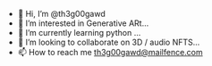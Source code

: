 - 👋 Hi, I’m @th3g00gawd
- 👀 I’m interested in Generative ARt...
- 🌱 I’m currently learning python ...
- 💞️ I’m looking to collaborate on 3D / audio NFTS...
- 📫 How to reach me th3g00gawd@mailfence.com

<!---
th3g00gawd/th3g00gawd is a ✨ special ✨ repository because its `README.md` (this file) appears on your GitHub profile.
You can click the Preview link to take a look at your changes.
--->

